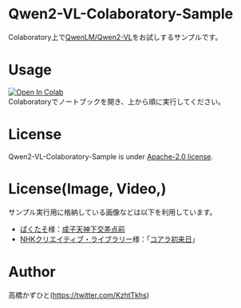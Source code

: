 # Qwen2-VL-Colaboratory-Sample
Colaboratory上で[QwenLM/Qwen2-VL](https://github.com/QwenLM/Qwen2-VL)をお試しするサンプルです。<bR>

# Usage
[![Open In Colab](https://colab.research.google.com/assets/colab-badge.svg)](https://colab.research.google.com/github/Kazuhito00/Qwen2-VL-Colaboratory-Sample/blob/main/Qwen2-VL-Colaboratory-Sample.ipynb)<br>
Colaboratoryでノートブックを開き、上から順に実行してください。

# License 
Qwen2-VL-Colaboratory-Sample is under [Apache-2.0 license](LICENSE).

# License(Image, Video,)
サンプル実行用に格納している画像などは以下を利用しています。
* [ぱくたそ](https://www.pakutaso.com)様：[成子天神下交差点前](https://www.pakutaso.com/20240848233post-52002.html)
* [NHKクリエイティブ・ライブラリー](https://www.nhk.or.jp/archives/creative/)様：「[コアラ初来日](https://www2.nhk.or.jp/archives/movies/?id=D0002080144_00000)」
  
# Author
高橋かずひと(https://twitter.com/KzhtTkhs)
